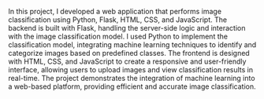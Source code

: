 In this project, I developed a web application that performs image classification using Python, Flask, HTML, CSS, and JavaScript. The backend is built with Flask, handling the server-side logic and interaction with the image classification model. I used Python to implement the classification model, integrating machine learning techniques to identify and categorize images based on predefined classes. The frontend is designed with HTML, CSS, and JavaScript to create a responsive and user-friendly interface, allowing users to upload images and view classification results in real-time. The project demonstrates the integration of machine learning into a web-based platform, providing efficient and accurate image classification.

